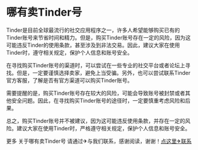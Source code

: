# 哪有卖Tinder号

Tinder是目前全球最流行的社交应用程序之一，许多人希望能够购买已有的Tinder账号来节省时间和精力。但是，购买Tinder账号存在一定的风险，因为这可能违反Tinder的使用条款，甚至涉及到非法交易。因此，建议大家在使用Tinder时，遵守相关规定，保护个人信息和账号安全。

在寻找购买Tinder账号的渠道时，可以尝试在一些专业的社交平台或者论坛上寻找。但是，一定要谨慎选择卖家，避免上当受骗。另外，也可以尝试联系Tinder官方客服，了解是否有官方渠道可以购买Tinder账号。

需要提醒的是，购买Tinder账号存在较大的风险，可能会导致账号被封禁或者其他安全问题。因此，在寻找购买Tinder账号的途径时，一定要慎重考虑风险和后果。

总之，购买Tinder账号并不被建议，因为这可能违反使用条款，并存在一定的风险。建议大家在使用Tinder时，严格遵守相关规定，保护个人信息和账号安全。

更多 关于哪有卖Tinder号 请通过✈与我们联系，感谢阅读，谢谢！[点这里✈联系](https://add.k02.cc)